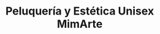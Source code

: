 ---
title: "Peluquería y Estética Unisex MimArte"
url: /badajoz/peluqueria-y-estetica-unisex-mimarte/
shop: peluquería
---
